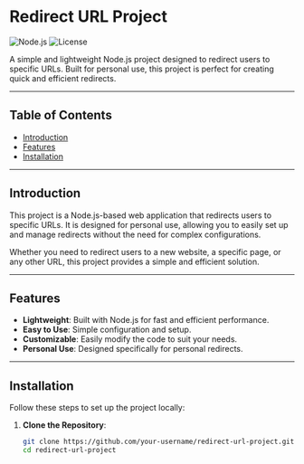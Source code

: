 # Redirect URL Project

![Node.js](https://img.shields.io/badge/Node.js-18.x-green)
![License](https://img.shields.io/badge/License-MIT-blue)

A simple and lightweight Node.js project designed to redirect users to specific URLs. Built for personal use, this project is perfect for creating quick and efficient redirects.

---

## Table of Contents

- [Introduction](#introduction)
- [Features](#features)
- [Installation](#installation)

---

## Introduction

This project is a Node.js-based web application that redirects users to specific URLs. It is designed for personal use, allowing you to easily set up and manage redirects without the need for complex configurations.

Whether you need to redirect users to a new website, a specific page, or any other URL, this project provides a simple and efficient solution.

---

## Features

- **Lightweight**: Built with Node.js for fast and efficient performance.
- **Easy to Use**: Simple configuration and setup.
- **Customizable**: Easily modify the code to suit your needs.
- **Personal Use**: Designed specifically for personal redirects.

---

## Installation

Follow these steps to set up the project locally:

1. **Clone the Repository**:
   ```bash
   git clone https://github.com/your-username/redirect-url-project.git
   cd redirect-url-project